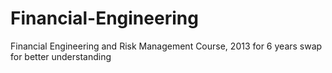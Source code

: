 # Financial-Engineering
Financial Engineering and Risk Management Course, 2013
for 6 years swap for better understanding
